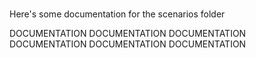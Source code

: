 #

Here's some documentation for the scenarios folder

DOCUMENTATION
DOCUMENTATION
DOCUMENTATION
DOCUMENTATION
DOCUMENTATION
DOCUMENTATION
